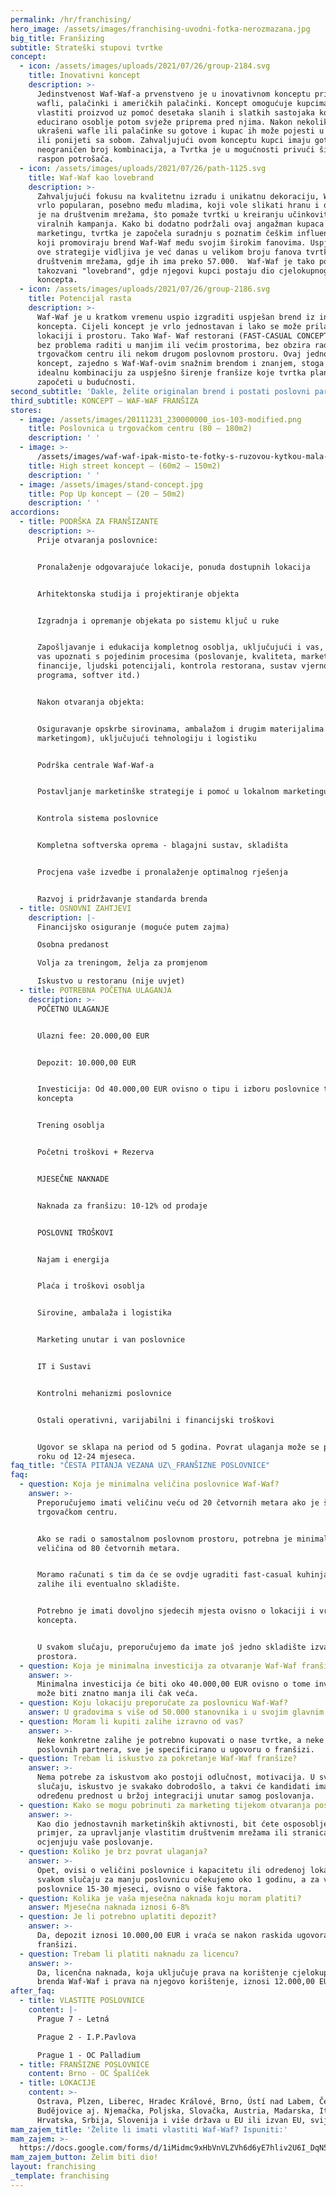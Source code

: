 ```yaml
---
permalink: /hr/franchising/
hero_image: /assets/images/franchising-uvodni-fotka-nerozmazana.jpg
big_title: Franšizing
subtitle: Strateški stupovi tvrtke
concept:
  - icon: /assets/images/uploads/2021/07/26/group-2184.svg
    title: Inovativni koncept
    description: >-
      Jedinstvenost Waf-Waf-a prvenstveno je u inovativnom konceptu pripreme
      wafli, palačinki i američkih palačinki. Koncept omogućuje kupcima da slože
      vlastiti proizvod uz pomoć desetaka slanih i slatkih sastojaka koje
      educirano osoblje potom svježe priprema pred njima. Nakon nekoliko minuta,
      ukrašeni wafle ili palačinke su gotove i kupac ih može pojesti u restoranu
      ili ponijeti sa sobom. Zahvaljujući ovom konceptu kupci imaju gotovo
      neograničen broj kombinacija, a Tvrtka je u mogućnosti privući širok
      raspon potrošača.
  - icon: /assets/images/uploads/2021/07/26/path-1125.svg
    title: Waf-Waf kao lovebrand
    description: >-
      Zahvaljujući fokusu na kvalitetnu izradu i unikatnu dekoraciju, Waf-Waf je
      vrlo popularan, posebno među mladima, koji vole slikati hranu i dijeliti
      je na društvenim mrežama, što pomaže tvrtki u kreiranju učinkovitih
      viralnih kampanja. Kako bi dodatno podržali ovaj angažman kupaca u
      marketingu, tvrtka je započela suradnju s poznatim češkim influencerima,
      koji promoviraju brend Waf-Waf među svojim širokim fanovima. Uspješnost
      ove strategije vidljiva je već danas u velikom broju fanova tvrtke na
      društvenim mrežama, gdje ih ima preko 57.000.  Waf-Waf je tako postao
      takozvani "lovebrand", gdje njegovi kupci postaju dio cjelokupnog
      koncepta.
  - icon: /assets/images/uploads/2021/07/26/group-2186.svg
    title: Potencijal rasta
    description: >-
      Waf-Waf je u kratkom vremenu uspio izgraditi uspješan brend iz inovativnog
      koncepta. Cijeli koncept je vrlo jednostavan i lako se može prilagoditi
      lokaciji i prostoru. Tako Waf- Waf restorani (FAST-CASUAL CONCEPT) mogu
      bez problema raditi u manjim ili većim prostorima, bez obzira radi li se o
      trgovačkom centru ili nekom drugom poslovnom prostoru. Ovaj jednostavan
      koncept, zajedno s Waf-Waf-ovim snažnim brendom i znanjem, stoga nudi
      idealnu kombinaciju za uspješno širenje franšize koje tvrtka planira
      započeti u budućnosti.
second_subtitle: 'Dakle, želite originalan brend i postati poslovni partner brzorastuće tvrtke?'
third_subtitle: KONCEPT – WAF-WAF FRANŠIZA
stores:
  - image: /assets/images/20111231_230000000_ios-103-modified.png
    title: Poslovnica u trgovačkom centru (80 – 180m2)
    description: ' '
  - image: >-
      /assets/images/waf-waf-ipak-misto-te-fotky-s-ruzovou-kytkou-mala-fotka-v-uvodnim-ramecku.jpg
    title: High street koncept – (60m2 – 150m2)
    description: ' '
  - image: /assets/images/stand-concept.jpg
    title: Pop Up koncept – (20 – 50m2)
    description: ' '
accordions:
  - title: PODRŠKA ZA FRANŠIZANTE
    description: >-
      Prije otvaranja poslovnice: 


      Pronalaženje odgovarajuće lokacije, ponuda dostupnih lokacija


      Arhitektonska studija i projektiranje objekta


      Izgradnja i opremanje objekata po sistemu ključ u ruke


      Zapošljavanje i edukacija kompletnog osoblja, uključujući i vas, gdje ćemo
      vas upoznati s pojedinim procesima (poslovanje, kvaliteta, marketing,
      financije, ljudski potencijali, kontrola restorana, sustav vjernosnog
      programa, softver itd.)


      Nakon otvaranja objekta: 


      Osiguravanje opskrbe sirovinama, ambalažom i drugim materijalima (osobito
      marketingom), uključujući tehnologiju i logistiku


      Podrška centrale Waf-Waf-a


      Postavljanje marketinške strategije i pomoć u lokalnom marketingu


      Kontrola sistema poslovnice


      Kompletna softverska oprema - blagajni sustav, skladišta


      Procjena vaše izvedbe i pronalaženje optimalnog rješenja


      Razvoj i pridržavanje standarda brenda
  - title: OSNOVNI ZAHTJEVI
    description: |-
      Financijsko osiguranje (moguće putem zajma)

      Osobna predanost

      Volja za treningom, želja za promjenom

      Iskustvo u restoranu (nije uvjet)
  - title: POTREBNA POČETNA ULAGANJA
    description: >-
      POČETNO ULAGANJE 


      Ulazni fee: 20.000,00 EUR


      Depozit: 10.000,00 EUR


      Investicija: Od 40.000,00 EUR ovisno o tipu i izboru poslovnice te
      koncepta


      Trening osoblja


      Početni troškovi + Rezerva


      MJESEČNE NAKNADE


      Naknada za franšizu: 10-12% od prodaje


      POSLOVNI TROŠKOVI


      Najam i energija


      Plaća i troškovi osoblja


      Sirovine, ambalaža i logistika


      Marketing unutar i van poslovnice


      IT i Sustavi


      Kontrolni mehanizmi poslovnice


      Ostali operativni, varijabilni i financijski troškovi


      Ugovor se sklapa na period od 5 godina. Povrat ulaganja može se postići u
      roku od 12-24 mjeseca.
faq_title: "ČESTA PITANJA VEZANA UZ\_FRANŠIZNE POSLOVNICE"
faq:
  - question: Koja je minimalna veličina poslovnice Waf-Waf?
    answer: >-
      Preporučujemo imati veličinu veću od 20 četvornih metara ako je štand u
      trgovačkom centru.


      Ako se radi o samostalnom poslovnom prostoru, potrebna je minimalna
      veličina od 80 četvornih metara.


      Moramo računati s tim da će se ovdje ugraditi fast-casual kuhinja, kao i
      zalihe ili eventualno skladište.


      Potrebno je imati dovoljno sjedecih mjesta ovisno o lokaciji i vrsti
      koncepta.


      U svakom slučaju, preporučujemo da imate još jedno skladište izvan
      prostora.
  - question: Koja je minimalna investicija za otvaranje Waf-Waf franšize?
    answer: >-
      Minimalna investicija će biti oko 40.000,00 EUR ovisno o tome investicija
      može biti znatno manja ili čak veća.
  - question: Koju lokaciju preporučate za poslovnicu Waf-Waf?
    answer: U gradovima s više od 50.000 stanovnika i u svojim glavnim mjestima.
  - question: Moram li kupiti zalihe izravno od vas?
    answer: >-
      Neke konkretne zalihe je potrebno kupovati o nase tvrtke, a neke od nasih
      poslovnih partnera, sve je specificirano u ugovoru o franšizi.
  - question: Trebam li iskustvo za pokretanje Waf-Waf franšize?
    answer: >-
      Nema potrebe za iskustvom ako postoji odlučnost, motivacija. U svakom
      slučaju, iskustvo je svakako dobrodošlo, a takvi će kandidati imati
      određenu prednost u bržoj integraciji unutar samog poslovanja.
  - question: Kako se mogu pobrinuti za marketing tijekom otvaranja poslovnice Waf-Waf?
    answer: >-
      Kao dio jednostavnih marketinških aktivnosti, bit ćete osposobljeni, na
      primjer, za upravljanje vlastitim društvenim mrežama ili stranicama koje
      ocjenjuju vaše poslovanje.
  - question: Koliko je brz povrat ulaganja?
    answer: >-
      Opet, ovisi o veličini poslovnice i kapacitetu ili odredenoj lokaciji. U
      svakom slučaju za manju poslovnicu očekujemo oko 1 godinu, a za veće
      poslovnice 15-30 mjeseci, ovisno o više faktora.
  - question: Kolika je vaša mjesečna naknada koju moram platiti?
    answer: Mjesečna naknada iznosi 6-8%
  - question: Je li potrebno uplatiti depozit?
    answer: >-
      Da, depozit iznosi 10.000,00 EUR i vraća se nakon raskida ugovora o
      franšizi.
  - question: Trebam li platiti naknadu za licencu?
    answer: >-
      Da, licenčna naknada, koja uključuje prava na korištenje cjelokupnog
      brenda Waf-Waf i prava na njegovo korištenje, iznosi 12.000,00 EUR + PDV.
after_faq:
  - title: VLASTITE POSLOVNICE
    content: |-
      Prague 7 - Letná

      Prague 2 - I.P.Pavlova

      Prague 1 - OC Palladium
  - title: FRANŠIZNE POSLOVNICE
    content: Brno - OC Špalíček
  - title: LOKACIJE
    content: >-
      Ostrava, Plzen, Liberec, Hradec Králové, Brno, Ústí nad Labem, České
      Budějovice aj. Njemačka, Poljska, Slovačka, Austria, Madarska, Italija,
      Hrvatska, Srbija, Slovenija i više država u EU ili izvan EU, svijeta. 
mam_zajem_title: 'Želite li imati vlastiti Waf-Waf? Ispuniti:'
mam_zajem: >-
  https://docs.google.com/forms/d/1iMidmc9xHbVnVLZVh6d6yE7hliv2U6I_DqN5lSW_3vI/prefill
mam_zajem_button: Želim biti dio!
layout: franchising
_template: franchising
---
```


